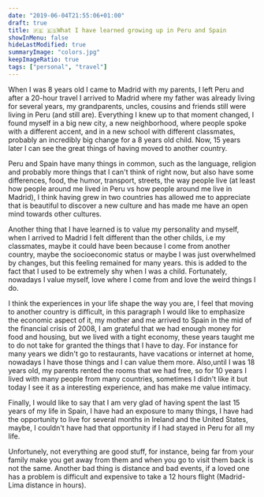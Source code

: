 ```yaml
---
date: "2019-06-04T21:55:06+01:00"
draft: true
title: 🇵🇪 🇪🇸What I have learned growing up in Peru and Spain
showInMenu: false
hideLastModified: true
summaryImage: "colors.jpg"
keepImageRatio: true
tags: ["personal", "travel"]
---
```


When I was 8 years old I came to Madrid with my parents, I left Peru and after a 20-hour travel I arrived to Madrid where my father was already living for several years, my grandparents, uncles, cousins and friends still were living in Peru (and still are). Everything I knew up to that moment changed, I found myself
in a big new city, a new neighborhood, where people spoke with a different accent, and in a new school with different classmates, probably an incredibly big change for a 8 years old
child. Now, 15 years later I can see the great things of having moved to another country.

Peru and Spain have many things in common, such as the language, religion and probably more things that I can't think of right now, but also have some differences, food, the humor, transport, streets, the way people live (at least how people around me lived in Peru vs how people around me live in Madrid), I think having grew in two countries has allowed me to appreciate that is beautiful to discover a new culture and has made me have an open mind towards other cultures.

Another thing that I have learned is to value my personality and myself, when I arrived to Madrid I felt different than the other childs, i.e my classmates, maybe it could have been because I come from another country, maybe the socioeconomic status or maybe I was just overwhelmed by changes, but this feeling remained for many years. this is added to the fact that I used to be extremely shy when I was a child. Fortunately, nowadays I value myself, love where I come from and love the weird things I do.

I think the experiences in your life shape the way you are, I feel that moving to another country is difficult, in this paragraph I would like
to emphasize the economic aspect of it, my mother and me arrived to Spain in the mid of the financial crisis of 2008, I am grateful that we had enough
money for food and housing, but we lived with a tight economy, these years taught me to do not take for granted the things that I have to day. For
instance for many years we didn't go to restaurants, have vacations or internet at home, nowadays I have those things and I can value them more. Also,until I was 18 years old, my
parents rented the rooms that we had free, so for 10 years I lived with many people from many countries, sometimes I didn't like it but today I see it as a interesting 
experience, and has make me value intimacy.

Finally, I would like to say that I am very glad of having spent the last 15 years of my life in Spain, 
I have had an exposure to many things, I have had the opportunity to live for several months in Ireland and the United States,
maybe, I couldn't have had that opportunity if I had stayed in Peru for all my life.

Unfortunely, not everything are good stuff, for instance, being far from your family make you
get away from them and when you go to visit them back is not the same. Another bad thing is distance and bad events,
if a loved one has a problem is difficult and expensive to take a 12 hours flight (Madrid-Lima distance in hours).